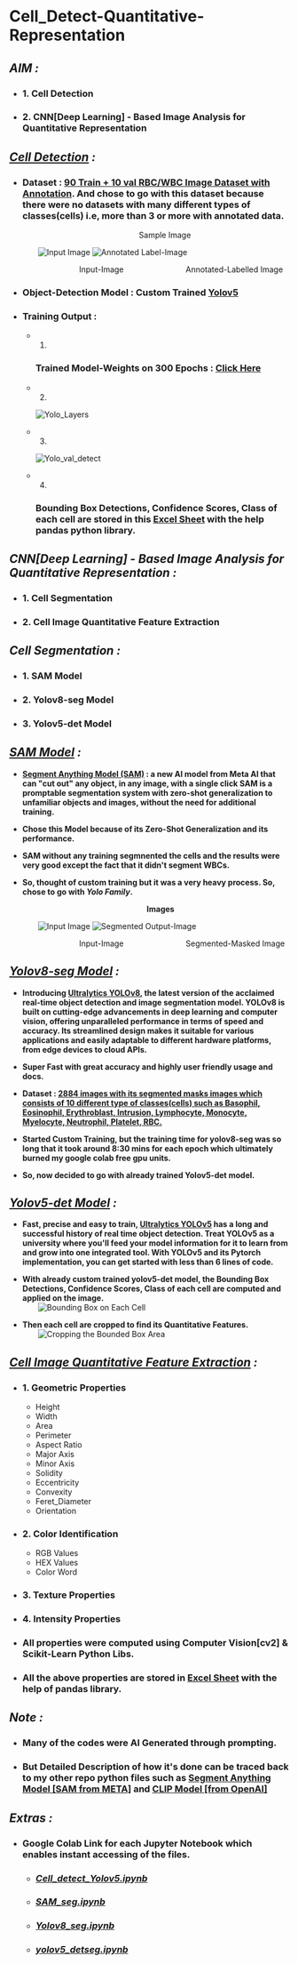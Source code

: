 # **Cell_Detect-Quantitative-Representation**

## ***AIM :***
  
-   ### **1. Cell Detection**
-   ### **2. CNN[Deep Learning] - Based Image Analysis for Quantitative Representation** 

  
 ## ***[Cell Detection](https://colab.research.google.com/github/Rajaguhan437/Cell_Detect-Quantitative-Representation/blob/main/Cell_Detection/Code/Cell_detect_Yolov5.ipynb) :***

-   ### Dataset : [90 Train + 10 val RBC/WBC Image Dataset with Annotation](https://www.dropbox.com/sh/v6epaau1kh7ofyj/AADOJsX-ghd70tn_ds1aDJtMa?dl=0). And chose to go with this dataset because there were no datasets with many different types of classes(cells) i.e, more than 3 or more with annotated data. 
    &emsp;&emsp;&emsp;&emsp;&emsp;&emsp;&emsp;&emsp;&emsp;&emsp;&emsp;&emsp;&emsp;&emsp;&emsp;Sample Image


    &emsp;&emsp;![Input Image](<Cell_Detection/Dataset/RBC_WBC-dataset/cells/images/val/image-23.png>) ![Annotated Label-Image](<Cell_Detection/Dataset/RBC_WBC-dataset/Sample annotated image/annotated_image-23.png>)


  &emsp;&emsp;&emsp;&emsp;&emsp;&emsp;&emsp;&emsp;&emsp;Input-Image&emsp;&emsp;&emsp;&emsp;&emsp;&emsp;&emsp;&emsp;Annotated-Labelled Image


-  ### Object-Detection Model : Custom Trained **[Yolov5](https://github.com/ultralytics/yolov5)**
  

-  ### Training Output :
    -   1.  
        ### Trained Model-Weights on 300 Epochs : [Click Here](Cell_Detection/Results/rbcd/weights)
        
    -   2.  
          ![Yolo_Layers](<Cell_Detection/Results/yolo_layers.png>)
  
    -   3.  
          ![Yolo_val_detect](<Cell_Detection/Results/yolo_val_dect.png>)

    -   4.
        ###  Bounding Box Detections, Confidence Scores, Class of each cell are stored in this [Excel Sheet](Cell_Detection/Results/cell_data.xlsx) with the help pandas python library.

              
## ***CNN[Deep Learning] - Based Image Analysis for Quantitative Representation :***

-   ### **1. Cell Segmentation**
-   ### **2. Cell Image Quantitative Feature Extraction**

##  ***Cell Segmentation :***

-   ### **1. SAM Model**
-   ### **2. Yolov8-seg Model**
-   ### **3. Yolov5-det Model**


##  ***[SAM Model](https://colab.research.google.com/github/Rajaguhan437/Cell_Detect-Quantitative-Representation/blob/main/Cell_Image_Quantitative_Analysis/Segmentation/SAM-seg/SAM_seg.ipynb) :***

-  **[Segment Anything Model (SAM)](https://segment-anything.com/) : a new AI model from Meta AI that can "cut out" any object, in any image, with a single click
SAM is a promptable segmentation system with zero-shot generalization to unfamiliar objects and images, without the need for additional training.**

-  **Chose this Model because of its Zero-Shot Generalization and its performance.**

-  **SAM without any training segmnented the cells and the results were very good except the fact that it didn't segment WBCs.**

-  **So, thought of custom training but it was a very heavy process. So, chose to go with ***Yolo Family***.**

    &emsp;&emsp;&emsp;&emsp;&emsp;&emsp;&emsp;&emsp;&emsp;&emsp;&emsp;&emsp;&emsp;&emsp;&emsp;&emsp;**Images**


    &emsp;&emsp;![Input Image](<Cell_Detection/Dataset/RBC_WBC-dataset/cells/images/train/image-1.png>) ![Segmented Output-Image](<Cell_Image_Quantitative_Analysis/Segmentation/SAM-seg/resized_segment_overlay.jpg>)


  &emsp;&emsp;&emsp;&emsp;&emsp;&emsp;&emsp;&emsp;&emsp;Input-Image&emsp;&emsp;&emsp;&emsp;&emsp;&emsp;&emsp;&emsp;Segmented-Masked Image
  
##  ***[Yolov8-seg Model](https://colab.research.google.com/github/Rajaguhan437/Cell_Detect-Quantitative-Representation/blob/main/Cell_Image_Quantitative_Analysis/Segmentation/Yolov8-seg/Yolov8_seg.ipynb) :***

-   **Introducing [Ultralytics YOLOv8](https://ultralytics.com/yolov8), the latest version of the acclaimed real-time object detection and image segmentation model. YOLOv8 is built on cutting-edge advancements in deep learning and computer vision, offering unparalleled performance in terms of speed and accuracy. Its streamlined design makes it suitable for various applications and easily adaptable to different hardware platforms, from edge devices to cloud APIs.**

-   **Super Fast with great accuracy and highly user friendly usage and docs.**

-   **Dataset : [2884 images with its segmented masks images which consists of 10 different type of classes(cells) such as Basophil, Eosinophil, Erythroblast, Intrusion, Lymphocyte, Monocyte, Myelocyte, Neutrophil, Platelet, RBC.](https://universe.roboflow.com/academie-militaire/oussama)**

-   **Started Custom Training, but the training time for yolov8-seg was so long that it took around 8:30 mins for each epoch which ultimately burned my google colab free gpu units.**

-   **So, now decided to go with already trained Yolov5-det model.**


##  ***[Yolov5-det Model](https://colab.research.google.com/github/Rajaguhan437/Cell_Detect-Quantitative-Representation/blob/main/Cell_Image_Quantitative_Analysis/Quantitaive_Analysis/code/yolov5_detseg.ipynb) :***
  
-   **Fast, precise and easy to train, [Ultralytics YOLOv5](https://ultralytics.com/yolov5) has a long and successful history of real time object detection. Treat YOLOv5 as a university where you'll feed your model information for it to learn from and grow into one integrated tool. With YOLOv5 and its  Pytorch implementation, you can get started with less than 6 lines of code.**

-   **With already custom trained yolov5-det model, the Bounding Box Detections, Confidence Scores, Class of each cell are computed and applied on the image.**  
    &emsp;&emsp;![Bounding Box on Each Cell](<Cell_Image_Quantitative_Analysis/Quantitaive_Analysis/output/each-cell.jpg>) 

-   **Then each cell are cropped to find its Quantitative Features.**  
    &emsp;&emsp;![Cropping the Bounded Box Area](<Cell_Image_Quantitative_Analysis/Quantitaive_Analysis/output/cropped-cell.jpg>)
    
##  ***[Cell Image Quantitative Feature Extraction](https://colab.research.google.com/github/Rajaguhan437/Cell_Detect-Quantitative-Representation/blob/main/Cell_Image_Quantitative_Analysis/Quantitaive_Analysis/code/yolov5_detseg.ipynb) :***

-   ### **1. Geometric Properties**
    -   Height
    -   Width
    -   Area
    -   Perimeter
    -   Aspect Ratio
    -   Major Axis
    -   Minor Axis
    -   Solidity
    -   Eccentricity
    -   Convexity
    -   Feret_Diameter
    -   Orientation
  
-   ### **2. Color Identification**
    -   RGB Values
    -   HEX Values
    -   Color Word
  
-   ### **3. Texture Properties**
  
-   ### **4. Intensity Properties**

     
-   ### All properties were computed using Computer Vision[cv2] & Scikit-Learn Python Libs.

  
-   ### All the above properties are stored in [Excel Sheet](Cell_Image_Quantitative_Analysis/Quantitaive_Analysis/output/cell_data.xlsx) with the help of pandas library. 


##  ***Note :***

-   ### Many of the codes were AI Generated through prompting.

-   ### But Detailed Description of how it's done can be traced back to my other repo python files such as [Segment Anything Model [SAM from META]](https://colab.research.google.com/github/Rajaguhan437/AI-Generation_SEGmnt/blob/main/Inpaint_Seg/SAM/code/Inpainting_SAM.ipynb) and [CLIP Model [from OpenAI]](https://colab.research.google.com/github/Rajaguhan437/AI-Generation_SEGmnt/blob/main/Inpaint_Seg/CLIP/code/Inpainting_CLIP.ipynb)


##  ***Extras :***

-  ### Google Colab Link for each Jupyter Notebook which enables instant accessing of the files.

    -  ### ***[Cell_detect_Yolov5.ipynb](https://colab.research.google.com/github/Rajaguhan437/Cell_Detect-Quantitative-Representation/blob/main/Cell_Detection/Code/Cell_detect_Yolov5.ipynb)***

    -  ###  ***[SAM_seg.ipynb](https://colab.research.google.com/github/Rajaguhan437/Cell_Detect-Quantitative-Representation/blob/main/Cell_Image_Quantitative_Analysis/Segmentation/SAM-seg/SAM_seg.ipynb)***

    -  ###  ***[Yolov8_seg.ipynb](https://colab.research.google.com/github/Rajaguhan437/Cell_Detect-Quantitative-Representation/blob/main/Cell_Image_Quantitative_Analysis/Segmentation/Yolov8-seg/Yolov8_seg.ipynb)***

    -  ###  ***[yolov5_detseg.ipynb](https://colab.research.google.com/github/Rajaguhan437/Cell_Detect-Quantitative-Representation/blob/main/Cell_Image_Quantitative_Analysis/Quantitaive_Analysis/code/yolov5_detseg.ipynb)***
    


 





        


        
      
           

